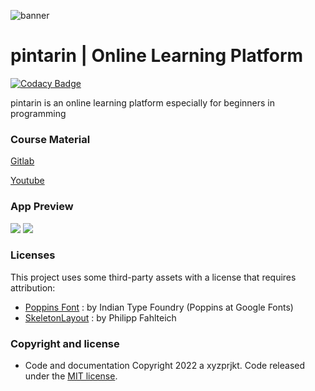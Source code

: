 ![banner](https://github.com/xyz-prjkt/pintarin/raw/master/preview/readmeBanner.png)
# pintarin | Online Learning Platform
[![Codacy Badge](https://app.codacy.com/project/badge/Grade/0c6782c56f0a40779c4814b249a82157)](https://www.codacy.com/gh/xyz-prjkt/pintarin/dashboard?utm_source=github.com&amp;utm_medium=referral&amp;utm_content=xyz-prjkt/pintarin&amp;utm_campaign=Badge_Grade)

pintarin is an online learning platform especially for beginners in programming

### Course Material
[Gitlab](https://gitlab.com/ixyzuan/pintarin_db)

[Youtube](https://youtube.com/playlist?list=PLQaDISq7nKM5z8nsxFz7eS68v-IJs6iwe)

### App Preview
<img src="https://github.com/xyz-prjkt/pintarin/raw/master/preview/preview1.png"/>
<img src="https://github.com/xyz-prjkt/pintarin/raw/master/preview/preview2.png"/>

### Licenses

This project uses some third-party assets with a license that requires attribution:

- [Poppins Font](https://fonts.google.com/specimen/Poppins) : by Indian Type Foundry (Poppins at Google Fonts)
- [SkeletonLayout](https://github.com/Faltenreich/SkeletonLayout) : by Philipp Fahlteich

### Copyright and license
* Code and documentation Copyright 2022 a xyzprjkt. Code released under the [MIT license](https://opensource.org/licenses/MIT).
